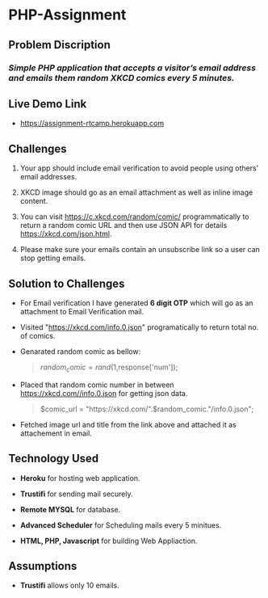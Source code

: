# **PHP-Assignment**

## **Problem Discription**
### _Simple PHP application that accepts a visitor’s email address and emails them random XKCD comics every 5 minutes._

## **Live Demo Link**
* https://assignment-rtcamp.herokuapp.com

## **Challenges**
1. Your app should include email verification to avoid people using others’ email addresses.

2. XKCD image should go as an email attachment as well as inline image content.

3. You can visit https://c.xkcd.com/random/comic/ programmatically to return a random comic URL and then use JSON API for details https://xkcd.com/json.html.

4. Please make sure your emails contain an unsubscribe link so a user can stop getting emails.
 
 ## **Solution to Challenges**
 * For Email verification I have generated **6 digit OTP** which will go as an attachment to Email Verification mail.

 * Visited "https://xkcd.com/info.0.json" programatically to return total no. of comics.

 * Genarated random comic as bellow: 

    >$random_comic = rand(1,$response['num']);

 * Placed that random comic number in between https://xkcd.com//info.0.json for getting json data. 

    >$comic_url = "https://xkcd.com/".$random_comic."/info.0.json";

* Fetched image url and title from the link above and attached it as attachement in email.

## **Technology Used**
* **Heroku** for hosting web application.

* **Trustifi** for sending mail securely.

* **Remote MYSQL** for database.

* **Advanced Scheduler** for Scheduling mails every 5 minitues.

* **HTML, PHP, Javascript** for building Web Appliaction.

## **Assumptions**
* **Trustifi** allows only 10 emails.